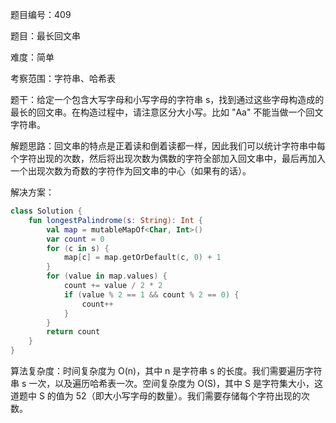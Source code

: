 题目编号：409

题目：最长回文串

难度：简单

考察范围：字符串、哈希表

题干：给定一个包含大写字母和小写字母的字符串 s，找到通过这些字母构造成的最长的回文串。在构造过程中，请注意区分大小写。比如 "Aa" 不能当做一个回文字符串。

解题思路：回文串的特点是正着读和倒着读都一样，因此我们可以统计字符串中每个字符出现的次数，然后将出现次数为偶数的字符全部加入回文串中，最后再加入一个出现次数为奇数的字符作为回文串的中心（如果有的话）。

解决方案：

```kotlin
class Solution {
    fun longestPalindrome(s: String): Int {
        val map = mutableMapOf<Char, Int>()
        var count = 0
        for (c in s) {
            map[c] = map.getOrDefault(c, 0) + 1
        }
        for (value in map.values) {
            count += value / 2 * 2
            if (value % 2 == 1 && count % 2 == 0) {
                count++
            }
        }
        return count
    }
}
```

算法复杂度：时间复杂度为 O(n)，其中 n 是字符串 s 的长度。我们需要遍历字符串 s 一次，以及遍历哈希表一次。空间复杂度为 O(S)，其中 S 是字符集大小，这道题中 S 的值为 52（即大小写字母的数量）。我们需要存储每个字符出现的次数。